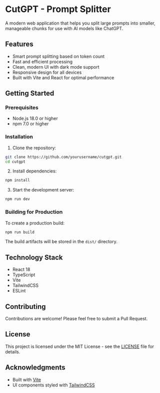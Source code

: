 # CutGPT - Prompt Splitter

A modern web application that helps you split large prompts into smaller, manageable chunks for use with AI models like ChatGPT.

## Features

- Smart prompt splitting based on token count
- Fast and efficient processing
- Clean, modern UI with dark mode support
- Responsive design for all devices
- Built with Vite and React for optimal performance

## Getting Started

### Prerequisites

- Node.js 18.0 or higher
- npm 7.0 or higher

### Installation

1. Clone the repository:
```bash
git clone https://github.com/yourusername/cutgpt.git
cd cutgpt
```

2. Install dependencies:
```bash
npm install
```

3. Start the development server:
```bash
npm run dev
```

### Building for Production

To create a production build:
```bash
npm run build
```

The build artifacts will be stored in the `dist/` directory.

## Technology Stack

- React 18
- TypeScript
- Vite
- TailwindCSS
- ESLint

## Contributing

Contributions are welcome! Please feel free to submit a Pull Request.

## License

This project is licensed under the MIT License - see the [LICENSE](LICENSE) file for details.

## Acknowledgments

- Built with [Vite](https://vitejs.dev/)
- UI components styled with [TailwindCSS](https://tailwindcss.com/)
